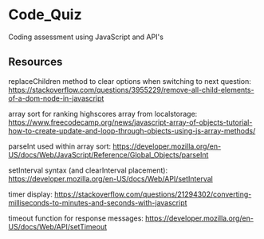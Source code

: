 # Code_Quiz
Coding assessment using JavaScript and API's


## Resources

replaceChildren method to clear options when switching to next question:
https://stackoverflow.com/questions/3955229/remove-all-child-elements-of-a-dom-node-in-javascript

array sort for ranking highscores array from localstorage:
https://www.freecodecamp.org/news/javascript-array-of-objects-tutorial-how-to-create-update-and-loop-through-objects-using-js-array-methods/

parseInt used within array sort:
https://developer.mozilla.org/en-US/docs/Web/JavaScript/Reference/Global_Objects/parseInt

setInterval syntax (and clearInterval placement):
https://developer.mozilla.org/en-US/docs/Web/API/setInterval

timer display:
https://stackoverflow.com/questions/21294302/converting-milliseconds-to-minutes-and-seconds-with-javascript

timeout function for response messages:
https://developer.mozilla.org/en-US/docs/Web/API/setTimeout